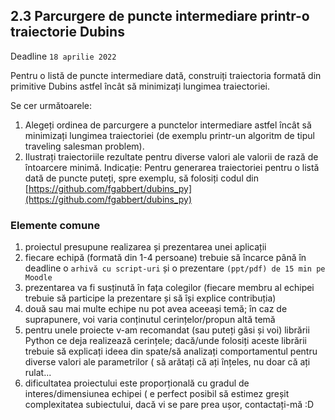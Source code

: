 ## 2.3 Parcurgere de puncte intermediare printr-o traiectorie Dubins
Deadline ```18 aprilie 2022```

Pentru o listă de puncte intermediare dată, construiți traiectoria formată din
primitive Dubins astfel încât să minimizați lungimea traiectoriei.

Se cer următoarele:

1. Alegeți ordinea de parcurgere a punctelor intermediare astfel încât să minimizați
lungimea traiectoriei (de exemplu printr-un algoritm de tipul traveling
salesman problem).
2. Ilustrați traiectoriile rezultate pentru diverse valori ale valorii de rază de
întoarcere minimă.
Indicație: Pentru generarea traiectoriei pentru o listă dată de puncte puteți, spre
exemplu, să folosiți codul din [https://github.com/fgabbert/dubins_py](https://github.com/fgabbert/dubins_py)

### Elemente comune
1. proiectul presupune realizarea și prezentarea unei aplicații 
2. fiecare echipă (formată din 1-4 persoane) trebuie să încarce până în deadline o ```arhivă cu script-uri``` și o prezentare ```(ppt/pdf) de 15 min pe Moodle```
3. prezentarea va fi susținută în fața colegilor (fiecare membru al echipei trebuie să participe la prezentare și să își explice contribuția)
4. două sau mai multe echipe nu pot avea aceeași temă; în caz de suprapunere, voi varia conținutul cerințelor/propun altă temă
5. pentru unele proiecte v-am recomandat (sau puteți găsi și voi) librării Python ce deja realizează cerințele; dacă/unde folosiți aceste librării trebuie să explicați ideea din spate/să analizați comportamentul pentru diverse valori ale parametrilor ( să arătați că ați înțeles, nu doar că ați rulat...
6. dificultatea proiectului este proporțională cu gradul de interes/dimensiunea echipei ( e perfect posibil să estimez greșit complexitatea subiectului, dacă vi se pare prea ușor, contactați-mă :D